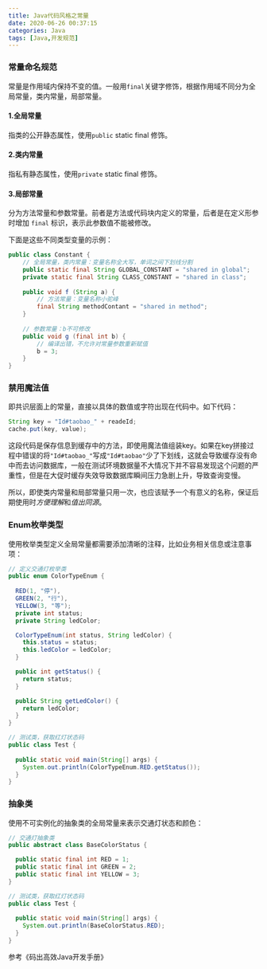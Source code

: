 ```yaml
---
title: Java代码风格之常量
date: 2020-06-26 00:37:15
categories: Java
tags: [Java,开发规范]
---
```


### 常量命名规范

常量是作用域内保持不变的值。一般用`final`关键字修饰，根据作用域不同分为全局常量，类内常量，局部常量。

#### 1.全局常量

指类的公开静态属性，使用`public` static final 修饰。

#### 2.类内常量

指私有静态属性，使用`private` static final 修饰。

#### 3.局部常量

分为方法常量和参数常量。前者是方法或代码块内定义的常量，后者是在定义形参时增加 `final` 标识，表示此参数值不能被修改。

下面是这些不同类型变量的示例：

```java
public class Constant {
    // 全局常量，类内常量：变量名称全大写，单词之间下划线分割
    public static final String GLOBAL_CONSTANT = "shared in global";
    private static final String CLASS_CONSTANT = "shared in class";
    
    public void f (String a) {
        // 方法常量：变量名称小驼峰
        final String methodContant = "shared in method";
    }
    
    // 参数常量：b不可修改
    public void g (final int b) {
        // 编译出错，不允许对常量参数重新赋值
        b = 3;
    }
}
```

### 禁用魔法值

即共识层面上的常量，直接以具体的数值或字符出现在代码中。如下代码：

```java
String key = "Id#taobao_" + readeId;
cache.put(key, value);
```

这段代码是保存信息到缓存中的方法，即使用魔法值组装key。如果在key拼接过程中错误的将`"Id#taobao_"`写成`"Id#taobao"`少了下划线，这就会导致缓存没有命中而去访问数据库，一般在测试环境数据量不大情况下并不容易发现这个问题的严重性，但是在大促时缓存失效导致数据库瞬间压力急剧上升，导致查询变慢。

所以，即使类内常量和局部常量只用一次，也应该赋予一个有意义的名称，保证后期使用时*方便理解*和*值出同源*。

### Enum枚举类型

使用枚举类型定义全局常量都需要添加清晰的注释，比如业务相关信息或注意事项：

```java
// 定义交通灯枚举类
public enum ColorTypeEnum {
    
  RED(1, "停"),
  GREEN(2, "行"),
  YELLOW(3, "等");
  private int status;
  private String ledColor;

  ColorTypeEnum(int status, String ledColor) {
    this.status = status;
    this.ledColor = ledColor;
  }

  public int getStatus() {
    return status;
  }

  public String getLedColor() {
    return ledColor;
  }
}

// 测试类，获取红灯状态码
public class Test {
    
  public static void main(String[] args) {
    System.out.println(ColorTypeEnum.RED.getStatus());
  }
}
```

### 抽象类

使用不可实例化的抽象类的全局常量来表示交通灯状态和颜色：

```java
// 交通灯抽象类
public abstract class BaseColorStatus {

  public static final int RED = 1;
  public static final int GREEN = 2;
  public static final int YELLOW = 3;
}

// 测试类，获取红灯状态码
public class Test {
    
  public static void main(String[] args) {
    System.out.println(BaseColorStatus.RED);
  }
}
```



参考《码出高效Java开发手册》